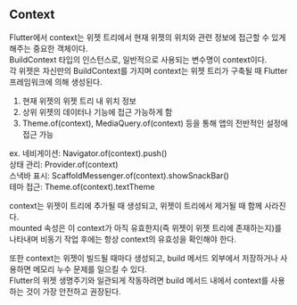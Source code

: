 ## Context
Flutter에서 context는 위젯 트리에서 현재 위젯의 위치와 관련 정보에 접근할 수 있게해주는 중요한 객체이다.   
BuildContext 타입의 인스턴스로, 일반적으로 사용되는 변수명이 context이다.   
각 위젯은 자신만의 BuildContext를 가지며 context는 위젯 트리가 구축될 때 Flutter 프레임워크에 의해 생성된다.

1. 현재 위젯의 위젯 트리 내 위치 정보
2. 상위 위젯의 데이터나 기능에 접근 가능하게 함
3. Theme.of(context), MediaQuery.of(context) 등을 통해 앱의 전반적인 설정에 접근 가능

ex.
네비게이션: Navigator.of(context).push()   
상태 관리: Provider.of<T>(context)   
스낵바 표시: ScaffoldMessenger.of(context).showSnackBar()   
테마 접근: Theme.of(context).textTheme

context는 위젯이 트리에 추가될 때 생성되고, 위젯이 트리에서 제거될 때 함께 사라진다.   
mounted 속성은 이 context가 아직 유효한지(즉 위젯이 위젯 트리에 존재하는지)를 나타내며 비동기 작업 후에는 항상 context의 유효성을 확인해야 한다.   

또한 context는 위젯이 빌드될 때마다 생성되고, build 메서드 외부에서 저장하거나 사용하면 메모리 누수 문제를 일으킬 수 있다.   
Flutter의 위젯 생명주기와 일관되게 작동하려면 build 메서드 내에서 context를 사용하는 것이 가장 안전하고 권장된다.
